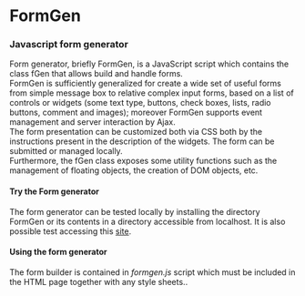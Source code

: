 # FormGen
<h3>Javascript form generator</h3>
Form generator, briefly FormGen, is a JavaScript script which contains the class fGen that allows build and handle forms.
<br>FormGen is sufficiently generalized for create a wide set of useful forms from simple message box to relative complex input forms, based on a list of controls or widgets (some text type, buttons, check boxes, lists, radio buttons, comment and images); moreover FormGen supports event management and server interaction by Ajax.
<br>The form presentation can be customized both via CSS both by the instructions present in the description of the widgets.
The form can be submitted or managed locally.
<br>Furthermore, the fGen class exposes some utility functions such as the management of floating objects, the creation of DOM objects, etc.
<h4>Try the Form generator</h4>
The form generator can be tested locally by installing the directory FormGen or its contents in a directory accessible from localhost.
It is also possible test accessing this <a href='https://www.condorinformatique.com/nFormgen' target='_blank'>site</a>. 
<h4>Using the form generator</h4>
The form builder is contained in <i>formgen.js</i> script which must be included in the HTML page together with any style sheets..

